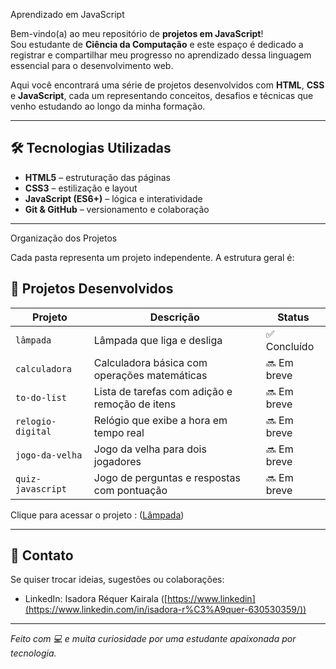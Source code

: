 Aprendizado em JavaScript

Bem-vindo(a) ao meu repositório de **projetos em JavaScript**!  
Sou estudante de **Ciência da Computação** e este espaço é dedicado a registrar e compartilhar meu progresso no aprendizado dessa linguagem essencial para o desenvolvimento web.

Aqui você encontrará uma série de projetos desenvolvidos com **HTML**, **CSS** e **JavaScript**, cada um representando conceitos, desafios e técnicas que venho estudando ao longo da minha formação.

---

## 🛠 Tecnologias Utilizadas

- **HTML5** – estruturação das páginas
- **CSS3** – estilização e layout
- **JavaScript (ES6+)** – lógica e interatividade
- **Git & GitHub** – versionamento e colaboração

---

 Organização dos Projetos

Cada pasta representa um projeto independente. A estrutura geral é:


## 📌 Projetos Desenvolvidos

| Projeto             | Descrição                                         | Status       |
|---------------------|---------------------------------------------------|--------------|
| `lâmpada`           | Lâmpada que liga e desliga                        | ✅ Concluído|
| `calculadora`       | Calculadora básica com operações matemáticas      | 🔜 Em breve |
| `to-do-list`        | Lista de tarefas com adição e remoção de itens    | 🔜 Em breve |
| `relogio-digital`   | Relógio que exibe a hora em tempo real            | 🔜 Em breve |
| `jogo-da-velha`     | Jogo da velha para dois jogadores                 | 🔜 Em breve |
| `quiz-javascript`   | Jogo de perguntas e respostas com pontuação       | 🔜 Em breve |


Clique para acessar o projeto : ([Lâmpada](https://isadora-kairala.github.io/JavaScript-Projects/Lampada/))


---

## 💬 Contato

Se quiser trocar ideias, sugestões ou colaborações:


- LinkedIn: Isadora Réquer Kairala ([https://www.linkedin](https://www.linkedin.com/in/isadora-r%C3%A9quer-630530359/))

---

_Feito com 💻 e muita curiosidade por uma estudante apaixonada por tecnologia._


